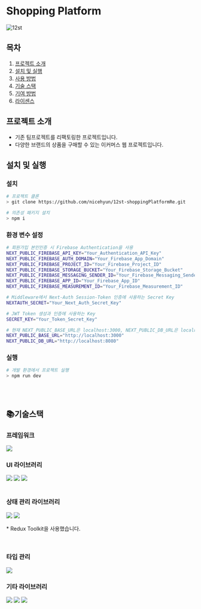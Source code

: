 # Shopping Platform

![12st](https://github.com/nicehyun/12st-shoppingPlatformRe/assets/85052351/5fb5b2d6-b0a9-4dbd-aded-9e75a31c248f)

## 목차

1. [프로젝트 소개](#프로젝트-소개)
2. [설치 및 실행](#설치-및-실행)
3. [사용 방법](#사용-방법)
4. [기술 스택](#기술-스택)
5. [기여 방법](#기여-방법)
6. [라이센스](#라이센스)

## 프로젝트 소개
- 기존 팀프로젝트를 리팩토링한 프로젝트입니다.
- 다양한 브랜드의 상품을 구매할 수 있는 이커머스 웹 프로젝트입니다.

## 설치 및 실행

### 설치
```bash
# 프로젝트 클론
> git clone https://github.com/nicehyun/12st-shoppingPlatformRe.git

# 의존성 패키지 설치
> npm i
```

### 환경 변수 설정
```bash
# 회원가입 본인인증 시 Firebase Authentication을 사용
NEXT_PUBLIC_FIREBASE_API_KEY="Your_Authentication_API_Key"
NEXT_PUBLIC_FIREBASE_AUTH_DOMAIN="Your_Firebase_App_Domain"
NEXT_PUBLIC_FIREBASE_PROJECT_ID="Your_Firebase_Project_ID"
NEXT_PUBLIC_FIREBASE_STORAGE_BUCKET="Your_Firebase_Storage_Bucket"
NEXT_PUBLIC_FIREBASE_MESSAGING_SENDER_ID="Your_Firebase_Messaging_Sender_ID"
NEXT_PUBLIC_FIREBASE_APP_ID="Your_Firebase_App_ID"
NEXT_PUBLIC_FIREBASE_MEASUREMENT_ID="Your_Firebase_Measurement_ID"

# Middleware에서 Next-Auth Session-Token 인증에 사용하는 Secret Key
NEXTAUTH_SECRET="Your_Next_Auth_Secret_Key"

# JWT Token 생성과 인증에 사용하는 Key
SECRET_KEY="Your_Token_Secret_Key"

# 현재 NEXT_PUBLIC_BASE_URL은 localhost:3000, NEXT_PUBLIC_DB_URL은 localhost:8080 사용 중입니다.
NEXT_PUBLIC_BASE_URL="http://localhost:3000"
NEXT_PUBLIC_DB_URL="http://localhost:8080"
```

### 실행
```bash
# 개발 환경에서 프로젝트 실행
> npm run dev
```
</br></br>

## 📚기술스택
### 프레임워크
<img src="https://img.shields.io/badge/next-000000?style=for-the-badge&logo=nextdotjs&logoColor=white"> 

### UI 라이브러리
<div> 
  <img src="https://img.shields.io/badge/react-61DAFB?style=for-the-badge&logo=react&logoColor=white">
  <img src="https://img.shields.io/badge/mui-007FFF?style=for-the-badge&logo=mui&logoColor=white">
  <img src="https://img.shields.io/badge/tailwindcss 5.14.1-06B6D4?style=for-the-badge&logo=tailwindcss&logoColor=white">
</div>
</br>

### 상태 관리 라이브러리
<div>
  <img src="https://img.shields.io/badge/reactquery-0088CC?style=for-the-badge&logo=reactquery&logoColor=white"> 
  <img src="https://img.shields.io/badge/redux-764ABC?style=for-the-badge&logo=redux&logoColor=white">
  <p>* Redux Toolkit을 사용했습니다.</p>
</div>
</br>

### 타입 관리 
<img src="https://img.shields.io/badge/typescript-3178C6?style=for-the-badge&logo=typescript&logoColor=white">
</br>

### 기타 라이브러리
<div>
 <img src="https://img.shields.io/badge/lodash-06B6D4?style=for-the-badge&logo=lodash&logoColor=white">
<img src="https://img.shields.io/badge/lodash-06B6D4?style=for-the-badge&logo=lodash&logoColor=white">
<img src="https://img.shields.io/badge/lodash-06B6D4?style=for-the-badge&logo=lodash&logoColor=white"> 
</div>
  
  
  </br>




